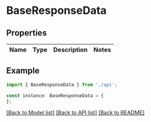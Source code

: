 # BaseResponseData


## Properties

Name | Type | Description | Notes
------------ | ------------- | ------------- | -------------

## Example

```typescript
import { BaseResponseData } from './api';

const instance: BaseResponseData = {
};
```

[[Back to Model list]](../README.md#documentation-for-models) [[Back to API list]](../README.md#documentation-for-api-endpoints) [[Back to README]](../README.md)
